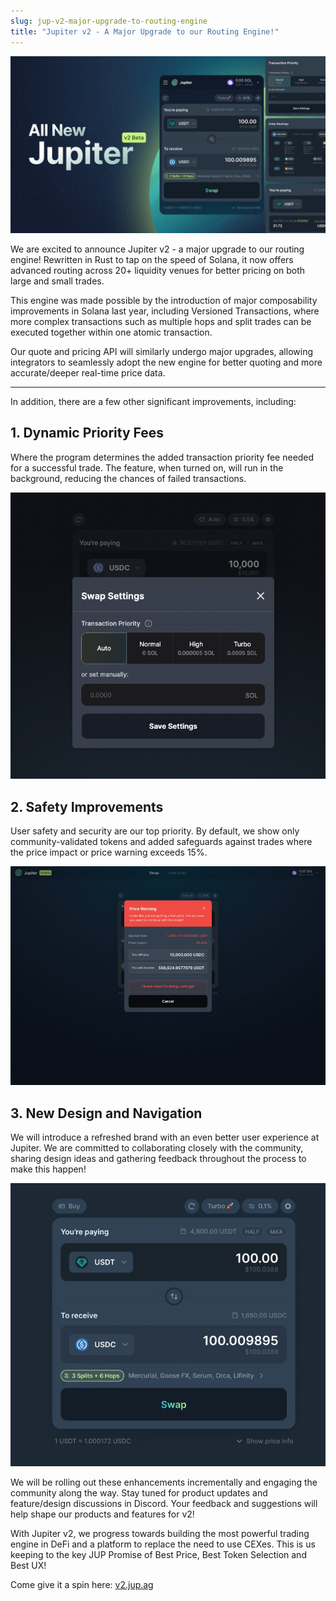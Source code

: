 ```yaml
---
slug: jup-v2-major-upgrade-to-routing-engine
title: "Jupiter v2 - A Major Upgrade to our Routing Engine!"
---
```


![NewDesign](new_design.jpeg)

We are excited to announce Jupiter v2 - a major upgrade to our routing engine! Rewritten in Rust to tap on the speed of Solana, it now offers advanced routing across 20+ liquidity venues for better pricing on both large and small trades. 

This engine was made possible by the introduction of major composability improvements in Solana last year, including Versioned Transactions, where more complex transactions such as multiple hops and split trades can be executed together within one atomic transaction.

Our quote and pricing API will similarly undergo major upgrades, allowing integrators to seamlessly adopt the new engine for better quoting and more accurate/deeper real-time price data.

---

In addition, there are a few other significant improvements, including:

## 1. Dynamic Priority Fees

Where the program determines the added transaction priority fee needed for a successful trade. The feature, when turned on, will run in the background, reducing the chances of failed transactions.

![DynamicFees](dynamic.png)

## 2. Safety Improvements

User safety and security are our top priority. By default, we show only community-validated tokens and added safeguards against trades where the price impact or price warning exceeds 15%.

![SafetyImprovemnets](safety_improvements.jpeg)

## 3. New Design and Navigation

We will introduce a refreshed brand with an even better user experience at Jupiter. We are committed to collaborating closely with the community, sharing design ideas and gathering feedback throughout the process to make this happen!

![NewDesign](new_design1.jpg)

We will be rolling out these enhancements incrementally and engaging the community along the way. Stay tuned for product updates and feature/design discussions in Discord. Your feedback and suggestions will help shape our products and features for v2!

With Jupiter v2, we progress towards building the most powerful trading engine in DeFi and a platform to replace the need to use CEXes. This is us keeping to the key JUP Promise of Best Price, Best Token Selection and Best UX!

Come give it a spin here: [v2.jup.ag](https://v2.jup.ag)
